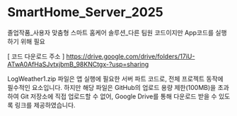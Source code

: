 # SmartHome_Server_2025
졸업작품_사용자 맞춤형 스마트 홈케어 솔루션_다른 팀원 코드이지만 App코드를 실행하기 위해 필요

[ 코드 다운로드 주소 ]
https://drive.google.com/drive/folders/17iU-ATwA0AfHaSJvtxjbmB_98KNCtgx-?usp=sharing

LogWeather1.zip 파일은 앱 실행에 필요한 서버 파트 코드로, 전체 프로젝트 동작에 필수적인 요소입니다.
하지만 해당 파일은 GitHub의 업로드 용량 제한(100MB)을 초과하여 Git 저장소에 직접 업로드할 수 없어,
Google Drive를 통해 다운로드 받을 수 있도록 링크를 제공하였습니다.
